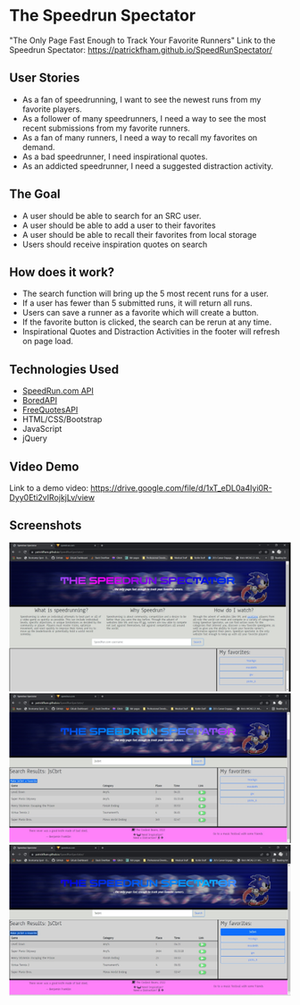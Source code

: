 # The Speedrun Spectator
"The Only Page Fast Enough to Track Your Favorite Runners"
Link to the Speedrun Spectator:  https://patrickfham.github.io/SpeedRunSpectator/

## User Stories
- As a fan of speedrunning, I want to see the newest runs from my favorite players.
- As a follower of many speedrunners, I need a way to see the most recent submissions from my favorite runners.
- As a fan of many runners, I need a way to recall my favorites on demand.
- As a bad speedrunner, I need inspirational quotes.
- As an addicted speedrunner, I need a suggested distraction activity.

## The Goal
- A user should be able to search for an SRC user.
- A user should be able to add a user to their favorites
- A user should be able to recall their favorites from local storage
- Users should receive inspiration quotes on search

## How does it work?
- The search function will bring up the 5 most recent runs for a user.
- If a user has fewer than 5 submitted runs, it will return all runs.
- Users can save a runner as a favorite which will create a button.
- If the favorite button is clicked, the search can be rerun at any time.
- Inspirational Quotes and Distraction Activities in the footer will refresh on page load.

## Technologies Used
- [SpeedRun.com API](https://github.com/speedruncomorg/api)
- [BoredAPI](https://www.boredapi.com/api/activity)
- [FreeQuotesAPI](https://free-quotes-api.herokuapp.com)
- HTML/CSS/Bootstrap 
- JavaScript 
- jQuery 

## Video Demo
Link to a demo video: https://drive.google.com/file/d/1xT_eDL0a4Iyi0R-Dyy0Eti2vIRojkjLv/view

## Screenshots
![Landing Page](./assets/screenshots/landingpage.jpg)
![Search](./assets/screenshots/search.jpg)
![Save Favorite](./assets/screenshots/favorite.jpg)
